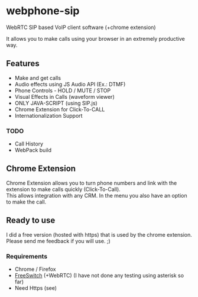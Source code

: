 # webphone-sip
WebRTC SIP based VoIP client software (+chrome extension)

It allows you to make calls using your browser in an extremely productive way.

## Features
* Make and get calls
* Audio effects using JS Audio API (Ex.: DTMF)
* Phone Controls - HOLD / MUTE / STOP
* Visual Effects in Calls (waveform viewer)
* ONLY JAVA-SCRIPT (using SIP.js)
* Chrome Extension for Click-To-CALL
* Internationalization Support

### TODO 
* Call History
* WebPack build


## Chrome Extension

Chrome Extension allows you to turn phone numbers and link with the extension to make calls quickly (Click-To-Call).  
This allows integration with any CRM. In the menu you also have an option to make the call. 

## Ready to use
I did a free version (hosted with https) that is used by the chrome extension.  
Please send me feedback if you will use. ;)  

### Requirements
* Chrome / Firefox
* [FreeSwitch](https://freeswitch.org/confluence/display/FREESWITCH/Linux) (+WebRTC)  (I have not done any testing using asterisk so far)
* Need Https (see)

